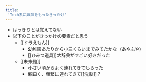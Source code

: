 ```yaml
---
title:
 'Tech系に興味をもったきっかけ'
---
```


- はっきりとは覚えてない
- 以下のことがきっかけの要素だと思う
    - [[ドラえもん]]
        - 幼稚園あたりから小三くらいまでみてたかな（あやふや）
        - [[ひみつ道具]]大辞典がすごい好きだった
    - [[未来館]]
        - 小さい頃からよく連れてきてもらった
        - 親曰く、頻繁に連れてきて[[洗脳]]？


